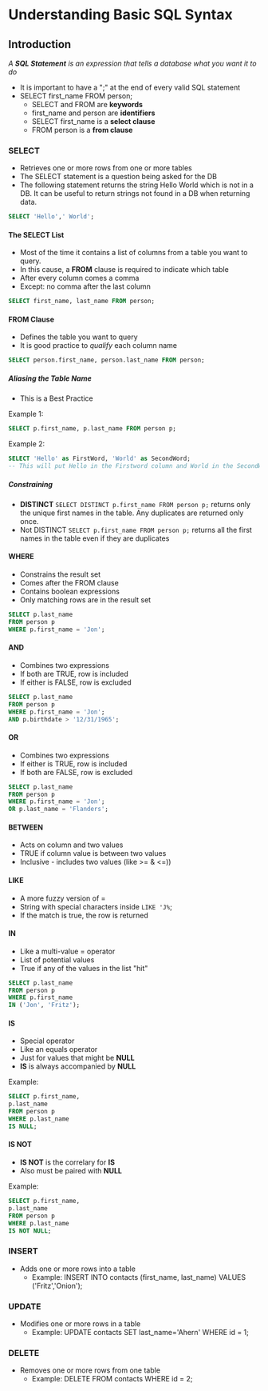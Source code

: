 # Understanding Basic SQL Syntax

## Introduction

_A **SQL Statement** is an expression that tells a database what you want it to do_

- It is important to have a ";" at the end of every valid SQL statement
- SELECT first_name FROM person;
  - SELECT and FROM are **keywords**
  - first_name and person are **identifiers**
  - SELECT first_name is a **select clause**
  - FROM person is a **from clause**

### SELECT

- Retrieves one or more rows from one or more tables
- The SELECT statement is a question being asked for the DB
- The following statement returns the string Hello World which is not in a DB.  It can be useful to return strings not found in a DB when returning data.

```sql
SELECT 'Hello',' World';
```

#### The SELECT List

- Most of the time it contains a list of columns from a table you want to query.
- In this cause, a **FROM** clause is required to indicate which table
- After every column comes a comma
- Except: no comma after the last column

```sql
SELECT first_name, last_name FROM person;
```

#### FROM Clause

- Defines the table you want to query
- It is good practice to _qualify_ each column name

```sql
SELECT person.first_name, person.last_name FROM person;
```

##### Aliasing the Table Name

- This is a Best Practice

Example 1:

```sql
SELECT p.first_name, p.last_name FROM person p;
```

Example 2:

```sql
SELECT 'Hello' as FirstWord, 'World' as SecondWord;
-- This will put Hello in the Firstword column and World in the SecondWord column
```

##### Constraining

- **DISTINCT** `SELECT DISTINCT p.first_name FROM person p;` returns only the unique first names in the table.  Any duplicates are returned only once.
- Not DISTINCT `SELECT p.first_name FROM person p;` returns all the first names in the table even if they are duplicates

#### WHERE

- Constrains the result set
- Comes after the FROM clause
- Contains boolean expressions
- Only matching rows are in the result set

```sql
SELECT p.last_name
FROM person p
WHERE p.first_name = 'Jon';
```

#### AND

- Combines two expressions
- If both are TRUE, row is included
- If either is FALSE, row is excluded

```sql
SELECT p.last_name
FROM person p
WHERE p.first_name = 'Jon';
AND p.birthdate > '12/31/1965';
```

#### OR

- Combines two expressions
- If either is TRUE, row is included
- If both are FALSE, row is excluded

```sql
SELECT p.last_name
FROM person p
WHERE p.first_name = 'Jon';
OR p.last_name = 'Flanders';
```

#### BETWEEN

- Acts on column and two values
- TRUE if column value is between two values
- Inclusive - includes two values (like >= & <=))

#### LIKE

- A more fuzzy version of =
- String with special characters inside `LIKE 'J%`;
- If the match is true, the row is returned

#### IN

- Like a multi-value = operator
- List of potential values
- True if any of the values in the list "hit"

```sql
SELECT p.last_name
FROM person p
WHERE p.first_name
IN ('Jon', 'Fritz');
```

#### IS

- Special operator
- Like an equals operator
- Just for values that might be **NULL**
- **IS** is always accompanied by **NULL**

Example:

```sql
SELECT p.first_name,
p.last_name
FROM person p
WHERE p.last_name
IS NULL;
```

#### IS NOT

- **IS NOT** is the correlary for **IS**
- Also must be paired with **NULL**

Example:

```sql
SELECT p.first_name,
p.last_name
FROM person p
WHERE p.last_name
IS NOT NULL;
```

### INSERT

- Adds one or more rows into a table
  - Example: INSERT INTO contacts (first_name, last_name) VALUES ('Fritz','Onion');

### UPDATE

- Modifies one or more rows in a table
  - Example: UPDATE contacts SET last_name='Ahern' WHERE id = 1;

### DELETE

- Removes one or more rows from one table
  - Example: DELETE FROM contacts WHERE id = 2;